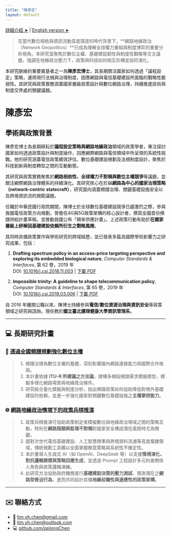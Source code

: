 ```yaml
---
title: "陳彥宏"
layout: default
---
```


[詳細介紹 ➤](https://pplong.notion.site/Network-Geopolitics-Lab-9b1898b4264b4c479cba4bd08c10d512) \| [English version ➤](index.html)

> 在當代數位相依與資訊流動高度競逐的時代背景下，**網路地緣政治（Network Geopolitics）**已成為理解全球權力重組與制度博弈的重要分析視角。本研究室聚焦於數位主權、基礎建設韌性與制度性戰略等交叉議題，強調在地緣政治壓力下，政策與科技如何相互形構並協同演化。

本研究脈絡的重要奠基者之一為**陳彥宏博士**，其長期關注國家如何透過「議程設定」策略，運用現行法規與治理制度，因應網路與電信基礎建設所面臨的戰略性脆弱性。其研究與政策實務涵蓋國家層級政策設計與數位網路治理，持續推進技術與制度交界處的關鍵議題。

# 陳彥宏

## 學術與政策背景

陳彥宏博士為長期耕耘於**議程設定策略與網路地緣政治**領域的政策學者，專注探討國家如何透過政策設計與制度操作，回應網際網路與電信領域中所呈現的系統性挑戰。他的研究涵蓋電信政策績效評估、數位基礎建設規劃及法規制度設計，聚焦於科技創新與制度轉型之間的互動動態。

其研究與政策實務聚焦於**網路相依性、全球權力不對稱與數位主權競爭**等議題，並關注網際網路治理體系的持續演化。其研究核心在於**以網路為中心的國家治理策略（network-centric statecraft）**，研究面向涵蓋頻譜治理、關鍵基礎設施安全以及跨境資訊流的規範議題。

任職於中華民國行政院期間，陳博士於全球數位基礎建設競爭日趨激烈之際，參與我國電信政策方向規劃，曾擔任4G與5G政策架構的核心設計者，撰寫全國首份頻譜供給計畫草稿，並推動我國公布「頻率供應計畫」。上述政策行動有助於**在國家層級上紓解因基礎建設依賴所衍生之戰略風險**。

其同時具備政策實作與學術研究的跨域經歷，並已發表多篇具國際學術影響力之研究成果，包括：

1. **Drafting spectrum policy in an access-price targeting perspective and exploring its embedded biological nature**, *Computer Standards & Interfaces*, 第 62 卷，2019 年  
   DOI: [10.1016/j.csi.2018.11.003](https://doi.org/10.1016/j.csi.2018.11.003) \| [下載 PDF](j.csi.2018.11.003.pdf)

2. **Impossible trinity: A guideline to shape telecommunication policy**, *Computer Standards & Interfaces*, 第 65 卷，2019 年  
   DOI: [10.1016/j.csi.2019.03.006](https://doi.org/10.1016/j.csi.2019.03.006) \| [下載 PDF](j.csi.2019.03.006.pdf)

自 2016 年離開公職以來，陳博士持續參與**電信/數位資源治理與資訊安全**等政策領域之研究與諮詢，現任教於**國立臺北護理健康大學資訊管理系**。

---

## 💻 長期研究計畫

### 🔧 [透過全國頻譜規劃強化數位主權](#)

> 1. 頻譜治理為數位主權的基礎，深刻影響國內網路連接能力與國際合作格局。  
> 2. 本計畫依據 **ITU-R 所建議之方法論**，建構多頻段頻譜需求模擬模型，模擬多樣化網路場景與地緣政治條件。  
> 3. 研究結合量化模擬與制度分析，指出頻譜政策如何協助降低對境外基礎建設的依賴，並進一步強化國家對關鍵數位基礎設施之**主權掌控能力**。

### 🌐 [網路地緣政治情境下的政策兵棋推演](#)

> 1. 政策兵棋推演可協助政策制定者模擬數位與地緣政治場域之間的策略互動，特別在**網路瓶頸與監理不對稱**對國家安全構成潛在風險時尤為關鍵。  
> 2. 面對次世代電信基礎建設、人工智慧標準與跨境資料流通等高度複雜領域，傳統規劃工具難以全面掌握敵意策略與系統性不確定性。  
> 3. 本計畫導入生成式 AI（如 OpenAI、DeepSeek 等）以支援**情境演化、對抗邏輯建模與策略回應生成**，並透過 Prompt 工程設計多元利害關係人角色與政策邏輯演練。  
> 4. 此研究方法協助政府機關進行**基礎建設決策的壓力測試**、預測潛在之**網路型脅迫行為**，進而共同設計具備**地緣前瞻性與適應性的政策架構**。

---

## ✉️ 聯絡方式

- 📧 [tim.yh.chen@gmail.com](mailto:tim.yh.chen@gmail.com)  
- 📧 [tim.yh.chen@outlook.com](mailto:tim.yh.chen@outlook.com)  
- 💻 [github.com/pplongChen](https://github.com/pplongChen)
